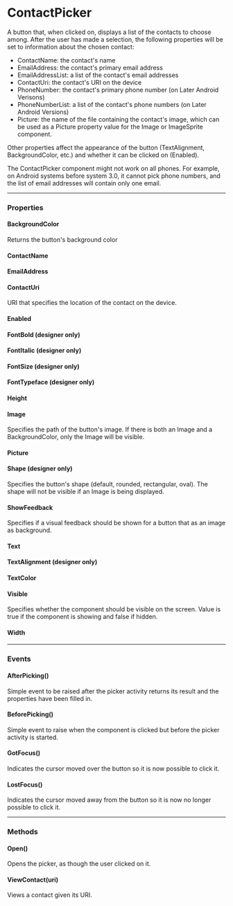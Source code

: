 # ContactPicker

A button that, when clicked on, displays a list of the contacts to choose among. After the user has made a selection, the following properties will be set to information about the chosen contact:

* ContactName: the contact's name
* EmailAddress: the contact's primary email address
* EmailAddressList: a list of the contact's email addresses
* ContactUri: the contact's URI on the device
* PhoneNumber: the contact's primary phone number (on Later Android Verisons)
* PhoneNumberList: a list of the contact's phone numbers (on Later Android Versions)
* Picture: the name of the file containing the contact's image, which can be used as a Picture property value for the Image or ImageSprite component.

Other properties affect the appearance of the button (TextAlignment, BackgroundColor, etc.) and whether it can be clicked on (Enabled).

The ContactPicker component might not work on all phones. For example, on Android systems before system 3.0, it cannot pick phone numbers, and the list of email addresses will contain only one email.

---

### Properties

#### BackgroundColor

Returns the button's background color

#### ContactName

#### EmailAddress

#### ContactUri

URI that specifies the location of the contact on the device.

#### Enabled

#### FontBold (designer only)

#### FontItalic (designer only)

#### FontSize (designer only)

#### FontTypeface (designer only)

#### Height

#### Image

Specifies the path of the button's image. If there is both an Image and a BackgroundColor, only the Image will be visible.

#### Picture

#### Shape (designer only)

Specifies the button's shape (default, rounded, rectangular, oval). The shape will not be visible if an Image is being displayed.

#### ShowFeedback

Specifies if a visual feedback should be shown for a button that as an image as background.

#### Text

#### TextAlignment (designer only)

#### TextColor

#### Visible

Specifies whether the component should be visible on the screen. Value is true if the component is showing and false if hidden.

#### Width

---

### Events

#### AfterPicking()

Simple event to be raised after the picker activity returns its result and the properties have been filled in.

#### BeforePicking()

Simple event to raise when the component is clicked but before the picker activity is started.

#### GotFocus()

Indicates the cursor moved over the button so it is now possible to click it.

#### LostFocus()

Indicates the cursor moved away from the button so it is now no longer possible to click it.

---

### Methods

#### Open()

Opens the picker, as though the user clicked on it.

#### ViewContact(uri)

Views a contact given its URI.
